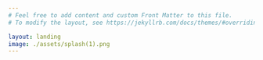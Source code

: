 ```yaml
---
# Feel free to add content and custom Front Matter to this file.
# To modify the layout, see https://jekyllrb.com/docs/themes/#overriding-theme-defaults

layout: landing
image: ./assets/splash(1).png
---
```


<!-- {% for post in site.categories.blog %}
    <div>
        <a href="{{ post.url }}" ><img src="{{ post.thumbnail }}" />
        <a href="{{ post.url }}" >{{ post.title }}</a>
    </div>
{% endfor %} -->